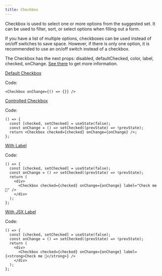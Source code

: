 ```yaml
---
title: Checkbox
---
```


Checkbox is used to select one or more options from the suggested set. It can be used to filter, sort, or select options when filling out a form.

If you have a list of multiple options, checkboxes can be used instead of on/off switches to save space. However, if there is only one option, it is recommended to use an on/off switch instead of a checkbox.

The Checkbox has the next props: disabled, defaultChecked, color, label, checked, onChange. [See there](/storybook/?path=/docs/core-controls-checkbox--docs) to get more information.

[Default Checkbox](/storybook/?path=/story/core-controls-checkbox--default-checkbox)

Code:

```tsx
<Checkbox onChange={() => {}} />
```

[Controlled Checkbox](/storybook/?path=/story/core-controls-checkbox--controlled-checkbox)

Code:

```tsx
() => {
  const [checked, setChecked] = useState(false);
  const onChange = () => setChecked((prevState) => !prevState);
  return <Checkbox checked={checked} onChange={onChange} />;
};
```

[With Label](/storybook/?path=/story/core-controls-checkbox--with-label)

Code:

```tsx
() => {
  const [checked, setChecked] = useState(false);
  const onChange = () => setChecked((prevState) => !prevState);
  return (
    <div>
      <Checkbox checked={checked} onChange={onChange} label="Check me 🌵" />
    </div>
  );
};
```

[With JSX Label](/storybook/?path=/story/core-controls-checkbox--with-jsx-label)

Code:

```tsx
() => {
  const [checked, setChecked] = useState(false);
  const onChange = () => setChecked((prevState) => !prevState);
  return (
    <div>
      <Checkbox checked={checked} onChange={onChange} label={<strong>Check me 🌵</strong>} />
    </div>
  );
};
```
